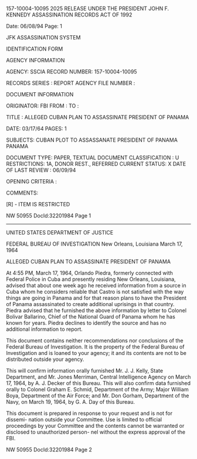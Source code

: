 157-10004-10095
2025 RELEASE UNDER THE PRESIDENT JOHN F. KENNEDY ASSASSINATION RECORDS ACT OF 1992

Date: 06/08/94
Page: 1

JFK ASSASSINATION SYSTEM

IDENTIFICATION FORM

AGENCY INFORMATION

AGENCY: SSCIA
RECORD NUMBER: 157-10004-10095

RECORDS SERIES :
REPORT
AGENCY FILE NUMBER :

DOCUMENT INFORMATION

ORIGINATOR: FBI
FROM :
TO :

TITLE :
ALLEGED CUBAN PLAN TO ASSASSINATE PRESIDENT OF PANAMA

DATE: 03/17/64
PAGES: 1

SUBJECTS:
CUBAN PLOT TO ASSASSANATE PRESIDENT OF PANAMA
PANAMA

DOCUMENT TYPE: PAPER, TEXTUAL DOCUMENT
CLASSIFICATION : U
RESTRICTIONS: 1A, DONOR REST., REFERRED
CURRENT STATUS: X
DATE OF LAST REVIEW : 06/09/94

OPENING CRITERIA :

COMMENTS:

[R] - ITEM IS RESTRICTED

NW 50955 DocId:32201984 Page 1

---

UNITED STATES DEPARTMENT OF JUSTICE

FEDERAL BUREAU OF INVESTIGATION
New Orleans, Louisiana
March 17, 1964

ALLEGED CUBAN PLAN TO
ASSASSINATE PRESIDENT OF
PANAMA

At 4:55 PM, March 17, 1964, Orlando Piedra,
formerly connected with Federal Police in Cuba and
presently residing New Orleans, Louisiana, advised
that about one week ago he received information from
a source in Cuba whom he considers reliable that Castro
is not satisfied with the way things are going in Panama
and for that reason plans to have the President of Panama
assassinated to create additional uprisings in that
country. Piedra advised that he furnished the above
information by letter to Colonel Bolivar Ballarino,
Chief of the National Guard of Panama whom he has known
for years. Piedra declines to identify the source and
has no additional information to report.

This document contains neither recommendations
nor conclusions of the Federal Bureau of Investigation.
It is the property of the Federal Bureau of Investigation
and is loaned to your agency; it and its contents are not
to be distributed outside your agency.

This will confirm information orally furnished
Mr. J. J. Kelly, State Department, and Mr. Jones Merriman,
Central Intelligence Agency on March 17, 1964, by
A. J. Decker of this Bureau. This will also confirm data
furnished orally to Colonel Graham E. Schmid, Department
of the Army; Major William Boya, Department of the
Air Force; and Mr. Don Gorham, Department of the Navy,
on March 19, 1964, by G. A. Day of this Bureau.

This document is prepared in response to your request and is not for dissemi-
nation outside your Committee. Use is limited to official proceedings by
your Committee and the contents cannot be warranted or disclosed to unauthorized person-
nel without the express approval of the FBI.

NW 50955 DocId:32201984 Page 2
